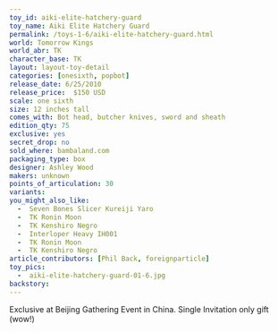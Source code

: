 ```yaml
---
toy_id: aiki-elite-hatchery-guard
toy_name: Aiki Elite Hatchery Guard
permalink: /toys-1-6/aiki-elite-hatchery-guard.html
world: Tomorrow Kings
world_abr: TK
character_base: TK
layout: layout-toy-detail
categories: [onesixth, popbot]
release_date: 6/25/2010
release_price:  $150 USD
scale: one sixth
size: 12 inches tall
comes_with: Bot head, butcher knives, sword and sheath
edition_qty: 75
exclusive: yes
secret_drop: no
sold_where: bambaland.com
packaging_type: box
designer: Ashley Wood
makers: unknown
points_of_articulation: 30
variants: 
you_might_also_like:
  -  Seven Bones Slicer Kureiji Yaro
  -  TK Ronin Moon
  -  TK Kenshiro Negro
  -  Interloper Heavy IH001
  -  TK Ronin Moon
  -  TK Kenshiro Negro
article_contributors: [Phil Back, foreignparticle]
toy_pics:
  -  aiki-elite-hatchery-guard-01-6.jpg
backstory:
---
```

Exclusive at Beijing Gathering Event in China. Single Invitation only gift (wow!)